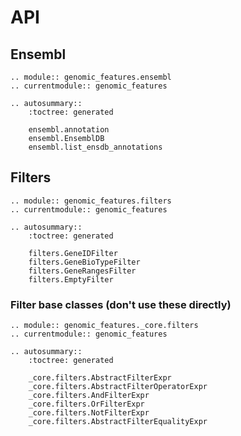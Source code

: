 # API

## Ensembl

```{eval-rst}
.. module:: genomic_features.ensembl
.. currentmodule:: genomic_features

.. autosummary::
    :toctree: generated

    ensembl.annotation
    ensembl.EnsemblDB
    ensembl.list_ensdb_annotations
```

## Filters

```{eval-rst}
.. module:: genomic_features.filters
.. currentmodule:: genomic_features

.. autosummary::
    :toctree: generated

    filters.GeneIDFilter
    filters.GeneBioTypeFilter
    filters.GeneRangesFilter
    filters.EmptyFilter
```

### Filter base classes (don't use these directly)

```{eval-rst}
.. module:: genomic_features._core.filters
.. currentmodule:: genomic_features

.. autosummary::
    :toctree: generated

    _core.filters.AbstractFilterExpr
    _core.filters.AbstractFilterOperatorExpr
    _core.filters.AndFilterExpr
    _core.filters.OrFilterExpr
    _core.filters.NotFilterExpr
    _core.filters.AbstractFilterEqualityExpr
```
